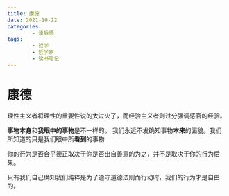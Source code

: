 ```yaml
---
title: 康德
date: 2021-10-22
categories:
        - 读后感
tags:
        - 哲学
        - 哲学家
        - 读书笔记
---
```


# 康德

理性主义者将理性的重要性说的太过火了，而经验主义者则过分强调感官的经验。

**事物本身**和**我眼中的事物**是不一样的。 我们永远不发确知事物**本来**的面貌。我们所知道的只是我们眼中所**看到**的事物

你的行为是否合乎德正取决于你是否出自善意的为之，并不是取决于你的行为后果。

只有我们自己确知我们纯粹是为了遵守道德法则而行动时，我们的行为才是自由的。
